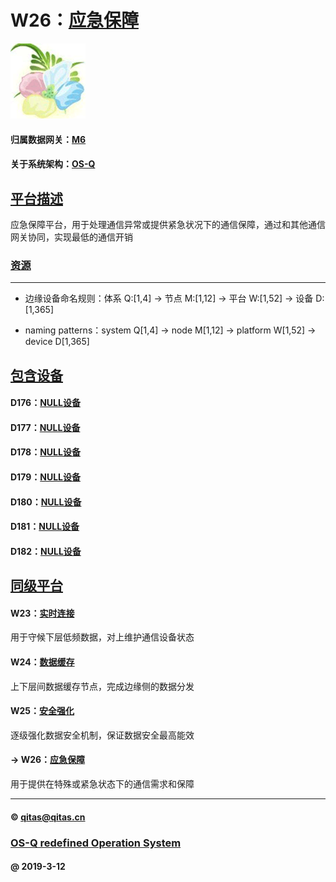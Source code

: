 ﻿# W26：[应急保障](https://github.com/OS-Q/W26)

[![sites](OS-Q/OS-Q.png)](http://www.OS-Q.com)

#### 归属数据网关：[M6](https://github.com/OS-Q/M6)

#### 关于系统架构：[OS-Q](https://github.com/OS-Q/OS-Q)

## [平台描述](https://github.com/OS-Q/W26/wiki) 

应急保障平台，用于处理通信异常或提供紧急状况下的通信保障，通过和其他通信网关协同，实现最低的通信开销

### [资源](OS-Q/)



---

- 边缘设备命名规则：体系 Q:[1,4] -> 节点 M:[1,12] -> 平台 W:[1,52] -> 设备 D:[1,365]

- naming patterns：system Q[1,4] -> node M[1,12] -> platform W[1,52] -> device D[1,365]

## [包含设备](https://github.com/OS-Q/W26/wiki/) 

#### D176：[NULL设备](https://github.com/OS-Q/D176)



#### D177：[NULL设备](https://github.com/OS-Q/D177)



#### D178：[NULL设备](https://github.com/OS-Q/D178)



#### D179：[NULL设备](https://github.com/OS-Q/D179)



#### D180：[NULL设备](https://github.com/OS-Q/D180)



#### D181：[NULL设备](https://github.com/OS-Q/D181)



#### D182：[NULL设备](https://github.com/OS-Q/D182)


## [同级平台](https://github.com/OS-Q/M6/wiki)

#### W23：[实时连接](https://github.com/OS-Q/W23)

用于守候下层低频数据，对上维护通信设备状态

#### W24：[数据缓存](https://github.com/OS-Q/W24)

上下层间数据缓存节点，完成边缘侧的数据分发

#### W25：[安全强化](https://github.com/OS-Q/W25)

逐级强化数据安全机制，保证数据安全最高能效

#### -> W26：[应急保障](https://github.com/OS-Q/W26)

用于提供在特殊或紧急状态下的通信需求和保障

---

####  © qitas@qitas.cn
###  [OS-Q redefined Operation System](http://www.OS-Q.com)
####  @ 2019-3-12
